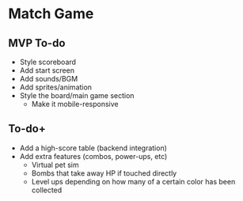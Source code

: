 # Match Game

## MVP To-do
- Style scoreboard
- Add start screen
- Add sounds/BGM
- Add sprites/animation
- Style the board/main game section
  - Make it mobile-responsive

## To-do+
- Add a high-score table (backend integration)
- Add extra features (combos, power-ups, etc)
  - Virtual pet sim
  - Bombs that take away HP if touched directly
  - Level ups depending on how many of a certain color has been collected